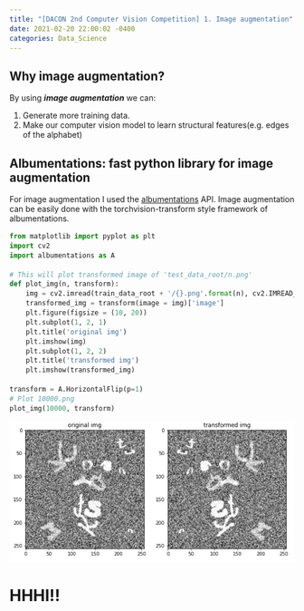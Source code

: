 ```yaml
---
title: "[DACON 2nd Computer Vision Competition] 1. Image augmentation"
date: 2021-02-20 22:00:02 -0400
categories: Data_Science
---
```

## Why image augmentation?
By using ***image augmentation*** we can:
1. Generate more training data.
2. Make our computer vision model to learn structural features(e.g. edges of the alphabet) 

## Albumentations: fast python library for image augmentation
For image augmentation I used the [albumentations](https://github.com/albumentations-team/albumentations) API.
Image augmentation can be easily done with the torchvision-transform style framework of albumentations.

~~~python
from matplotlib import pyplot as plt
import cv2
import albumentations as A

# This will plot transformed image of 'test_data_root/n.png'
def plot_img(n, transform):
    img = cv2.imread(train_data_root + '/{}.png'.format(n), cv2.IMREAD_COLOR)
    transformed_img = transform(image = img)['image']
    plt.figure(figsize = (10, 20))
    plt.subplot(1, 2, 1)
    plt.title('original img')
    plt.imshow(img)
    plt.subplot(1, 2, 2)
    plt.title('transformed img')
    plt.imshow(transformed_img)

transform = A.HorizontalFlip(p=1)
# Plot 10000.png
plot_img(10000, transform)
~~~

![Albumentations HorizontalFlip](/assets/images/dacon_computer_vision_1_0.png)

# HHHI!!
